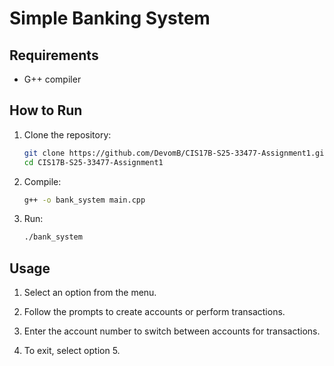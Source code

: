 # Simple Banking System

## Requirements

- G++ compiler 

## How to Run

1. Clone the repository:
   ```sh
   git clone https://github.com/DevomB/CIS17B-S25-33477-Assignment1.git
   cd CIS17B-S25-33477-Assignment1
   ```

2. Compile:
   ```sh
   g++ -o bank_system main.cpp
   ```

3. Run:
   ```sh
   ./bank_system
   ```

## Usage

1. Select an option from the menu.

2. Follow the prompts to create accounts or perform transactions.

3. Enter the account number to switch between accounts for transactions.

4. To exit, select option 5.
